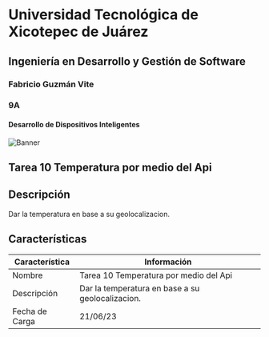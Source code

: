 # Universidad Tecnológica de Xicotepec de Juárez
## Ingeniería en Desarrollo y Gestión de Software
### Fabricio Guzmán Vite
### 9A
#### Desarrollo de Dispositivos Inteligentes

![Banner](https://i.postimg.cc/28Zg3QFz/Banner-de-Twitch-Nubes-Gamer-Chica-Morado.png)

## Tarea 10 Temperatura por medio del Api

## Descripción
Dar la temperatura en base a su geolocalizacion.

## Características
| Característica         | Información                                                              |
|------------------------|--------------------------------------------------------------------------|
| Nombre                 | Tarea 10 Temperatura por medio del Api                                    |
| Descripción            | Dar la temperatura en base a su geolocalizacion. |
| Fecha de Carga         | 21/06/23                                                                 |

